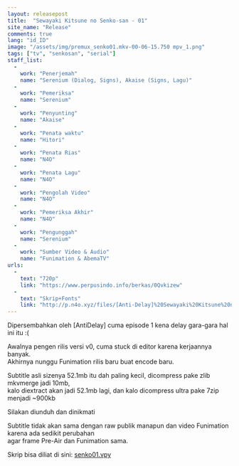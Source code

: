 ```yaml
---
layout: releasepost
title:  "Sewayaki Kitsune no Senko-san - 01"
site_name: "Release"
comments: true
lang: "id_ID"
image: "/assets/img/premux_senko01.mkv-00-06-15.750 mpv_1.png"
tags: ["tv", "senkosan", "serial"]
staff_list:
  - 
    work: "Penerjemah"
    name: "Serenium (Dialog, Signs), Akaise (Signs, Lagu)"
  - 
    work: "Pemeriksa"
    name: "Serenium"
  - 
    work: "Penyunting"
    name: "Akaise"
  - 
    work: "Penata waktu"
    name: "Hitori"
  - 
    work: "Penata Rias"
    name: "N4O"
  - 
    work: "Penata Lagu"
    name: "N4O"
  - 
    work: "Pengolah Video"
    name: "N4O"
  - 
    work: "Pemeriksa Akhir"
    name: "N4O"
  - 
    work: "Pengunggah"
    name: "Serenium"
  - 
    work: "Sumber Video & Audio"
    name: "Funimation & AbemaTV"
urls:
  - 
    text: "720p"
    link: "https://www.perpusindo.info/berkas/0Qvkizew"
  - 
    text: "Skrip+Fonts"
    link: "http://p.n4o.xyz/files/[Anti-Delay]%20Sewayaki%20Kitsune%20no%20Senko-san%20-%2001%20(Skrip+Fonts).7z"
---
```

Dipersembahkan oleh [AntiDelay] cuma episode 1 kena delay gara-gara hal ini itu :(

Awalnya pengen rilis versi v0, cuma stuck di editor karena kerjaannya banyak.<br>
Akhirnya nunggu Funimation rilis baru buat encode baru.

Subtitle asli sizenya 52.1mb itu dah paling kecil, dicompress pake zlib mkvmerge jadi 10mb,<br>
kalo diextract akan jadi 52.1mb lagi, dan kalo dicompress ultra pake 7zip menjadi ~900kb

Silakan diunduh dan dinikmati

Subtitle tidak akan sama dengan raw publik manapun dan video Funimation karena ada sedikit perubahan<br>
agar frame Pre-Air dan Funimation sama.

Skrip bisa diliat di sini: [senko01.vpy](https://github.com/noaione/N4O-Encode-Scripts/blob/master/senko01.vpy)